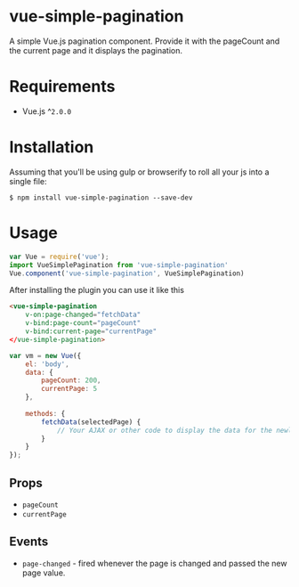 # vue-simple-pagination
A simple Vue.js pagination component. Provide it with the pageCount and the current page and it displays the pagination. 

# Requirements

- Vue.js ^`2.0.0`

# Installation
Assuming that you'll be using gulp or browserify to roll all your js into a single file:
 
```shell
$ npm install vue-simple-pagination --save-dev
```

# Usage

```javascript
var Vue = require('vue');
import VueSimplePagination from 'vue-simple-pagination'
Vue.component('vue-simple-pagination', VueSimplePagination)
```

After installing the plugin you can use it like this

```html
<vue-simple-pagination
    v-on:page-changed="fetchData"
    v-bind:page-count="pageCount"
    v-bind:current-page="currentPage"
</vue-simple-pagination>
```

```javascript
var vm = new Vue({
    el: 'body',
    data: {
        pageCount: 200,
        currentPage: 5
    },
    
    methods: {
        fetchData(selectedPage) {
            // Your AJAX or other code to display the data for the newly selected currentPage
        }
    }
});
```

## Props

- `pageCount`
- `currentPage`

## Events

 - `page-changed` - fired whenever the page is changed and passed the new page value.  
